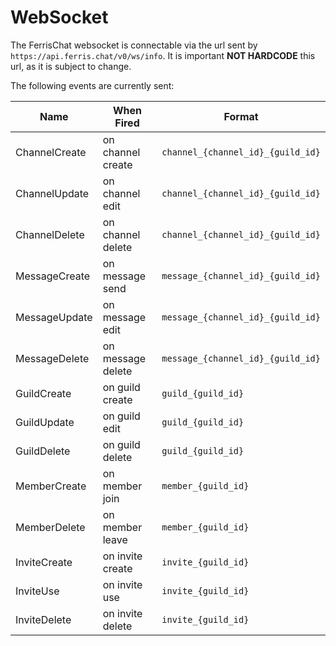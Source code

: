 # WebSocket

The FerrisChat websocket is connectable via the url sent by `https://api.ferris.chat/v0/ws/info`.
It is important **NOT HARDCODE** this url, as it is subject to change.

The following events are currently sent:

| Name | When Fired | Format |
| ---- | ---------- | ------ |
| ChannelCreate | on channel create | `channel_{channel_id}_{guild_id}` |
| ChannelUpdate | on channel edit | `channel_{channel_id}_{guild_id}` |
| ChannelDelete | on channel delete | `channel_{channel_id}_{guild_id}` | 
| MessageCreate | on message send | `message_{channel_id}_{guild_id}` |
| MessageUpdate | on message edit | `message_{channel_id}_{guild_id}` |
| MessageDelete | on message delete | `message_{channel_id}_{guild_id}` |
| GuildCreate | on guild create | `guild_{guild_id}` |
| GuildUpdate | on guild edit | `guild_{guild_id}` |
| GuildDelete | on guild delete | `guild_{guild_id}` |
| MemberCreate | on member join | `member_{guild_id}` |
| MemberDelete | on member leave | `member_{guild_id}` |
| InviteCreate | on invite create | `invite_{guild_id}` |
| InviteUse | on invite use | `invite_{guild_id}` |
| InviteDelete | on invite delete | `invite_{guild_id}` |
